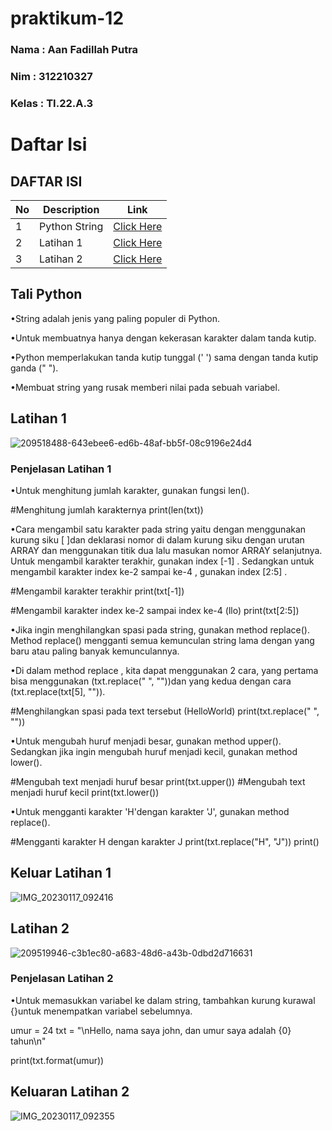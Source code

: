 # praktikum-12

### Nama : Aan Fadillah Putra
### Nim : 312210327
### Kelas : TI.22.A.3

# Daftar Isi

## DAFTAR ISI <br>
| No | Description | Link |
|-----|------|-----|
|1|Python String|[Click Here](#Python-String)|
|2|Latihan 1|[Click Here](#Latihan1)|
|3|Latihan 2|[Click Here](#Latihan2)|

## Tali Python
•String adalah jenis yang paling populer di Python.

•Untuk membuatnya hanya dengan kekerasan karakter dalam tanda kutip.

•Python memperlakukan tanda kutip tunggal (' ') sama dengan tanda kutip ganda (" ").

•Membuat string yang rusak memberi nilai pada sebuah variabel.

## Latihan 1

![209518488-643ebee6-ed6b-48af-bb5f-08c9196e24d4](https://user-images.githubusercontent.com/115763475/212794849-5493d5fc-be16-4a5e-8516-815e296fd246.png)

### Penjelasan Latihan 1

•Untuk menghitung jumlah karakter, gunakan fungsi len().

   #Menghitung jumlah karakternya
       print(len(txt))

•Cara mengambil satu karakter pada string yaitu dengan menggunakan kurung siku [ ]dan deklarasi nomor di dalam kurung siku dengan urutan ARRAY dan menggunakan titik dua lalu masukan nomor ARRAY selanjutnya. Untuk mengambil karakter terakhir, gunakan index [-1] . Sedangkan untuk mengambil karakter index ke-2 sampai ke-4 , gunakan index [2:5] .

#Mengambil karakter terakhir
print(txt[-1])

#Mengambil karakter index ke-2 sampai index ke-4 (llo)
print(txt[2:5])


•Jika ingin menghilangkan spasi pada string, gunakan method replace(). Method replace() mengganti semua kemunculan string lama dengan yang baru atau paling banyak kemunculannya.


•Di dalam method replace , kita dapat menggunakan 2 cara, yang pertama bisa menggunakan (txt.replace(" ", ""))dan yang kedua dengan cara (txt.replace(txt[5], "")).

#Menghilangkan spasi pada text tersebut (HelloWorld)
print(txt.replace(" ", ""))


•Untuk mengubah huruf menjadi besar, gunakan method upper(). Sedangkan jika ingin mengubah huruf menjadi kecil, gunakan method lower().

#Mengubah text menjadi huruf besar
print(txt.upper())
#Mengubah text menjadi huruf kecil
print(txt.lower())


•Untuk mengganti karakter 'H'dengan karakter 'J', gunakan method replace().

#Mengganti karakter H dengan karakter J
print(txt.replace("H", "J"))
print()


## Keluar Latihan 1


![IMG_20230117_092416](https://user-images.githubusercontent.com/115763475/212797852-e1e7d075-0c23-4bc1-87c9-1d722cc21e16.png)


## Latihan 2

![209519946-c3b1ec80-a683-48d6-a43b-0dbd2d716631](https://user-images.githubusercontent.com/115763475/212796464-00435014-df13-4022-a3bd-e64d55d1a439.png)

### Penjelasan Latihan 2

•Untuk memasukkan variabel ke dalam string, tambahkan kurung kurawal {}untuk menempatkan variabel sebelumnya.


  umur = 24
  txt = "\nHello, nama saya john, dan umur saya adalah {0} tahun\n"

  print(txt.format(umur))

## Keluaran Latihan 2


![IMG_20230117_092355](https://user-images.githubusercontent.com/115763475/212796766-47d20a4f-6bd8-4242-b932-1c801829c854.png)
